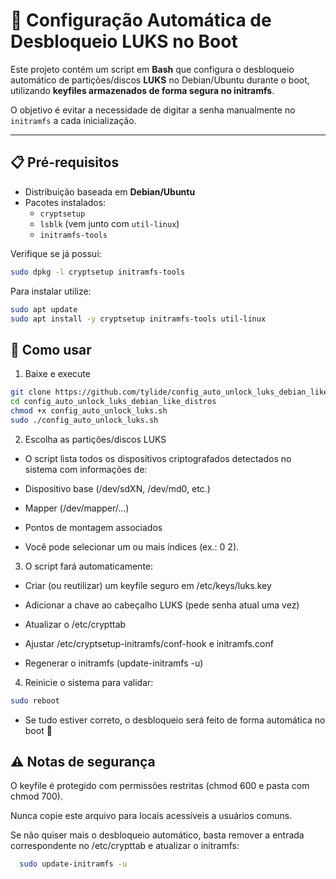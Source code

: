 # 🔐 Configuração Automática de Desbloqueio LUKS no Boot

Este projeto contém um script em **Bash** que configura o desbloqueio automático de partições/discos **LUKS** no Debian/Ubuntu durante o boot, utilizando **keyfiles armazenados de forma segura no initramfs**.  

O objetivo é evitar a necessidade de digitar a senha manualmente no `initramfs` a cada inicialização.

---

## 📋 Pré-requisitos

- Distribuição baseada em **Debian/Ubuntu**
- Pacotes instalados:
  - `cryptsetup`
  - `lsblk` (vem junto com `util-linux`)
  - `initramfs-tools`

Verifique se já possui:
```bash
sudo dpkg -l cryptsetup initramfs-tools
```

Para instalar utilize:
```bash
sudo apt update
sudo apt install -y cryptsetup initramfs-tools util-linux
```

## 🚀 Como usar

1. Baixe e execute
```bash
git clone https://github.com/tylide/config_auto_unlock_luks_debian_like_distros.git
cd config_auto_unlock_luks_debian_like_distros
chmod +x config_auto_unlock_luks.sh
sudo ./config_auto_unlock_luks.sh
```

2. Escolha as partições/discos LUKS
  - O script lista todos os dispositivos criptografados detectados no sistema com informações de:

  - Dispositivo base (/dev/sdXN, /dev/md0, etc.)

  - Mapper (/dev/mapper/...)

  - Pontos de montagem associados

  - Você pode selecionar um ou mais índices (ex.: 0 2).

3. O script fará automaticamente:

  - Criar (ou reutilizar) um keyfile seguro em /etc/keys/luks.key

  - Adicionar a chave ao cabeçalho LUKS (pede senha atual uma vez)

  - Atualizar o /etc/crypttab

  - Ajustar /etc/cryptsetup-initramfs/conf-hook e initramfs.conf

  - Regenerar o initramfs (update-initramfs -u)

4. Reinicie o sistema para validar:
```bash
sudo reboot
```
  - Se tudo estiver correto, o desbloqueio será feito de forma automática no boot 🚀

## ⚠️ Notas de segurança

O keyfile é protegido com permissões restritas (chmod 600 e pasta com chmod 700).

Nunca copie este arquivo para locais acessíveis a usuários comuns.

Se não quiser mais o desbloqueio automático, basta remover a entrada correspondente no /etc/crypttab e atualizar o initramfs:
```bash
  sudo update-initramfs -u
```
